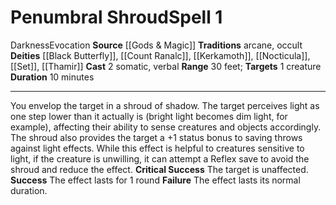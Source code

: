 ﻿---
actions: '[two-actions]'
area: null
bloodline: null
component:
- Somatic
- Verbal
cost: null
deity:
- '[[DATABASE/deity/Black Butterfly|Black Butterfly]]'
- '[[DATABASE/deity/Count Ranalc|Count Ranalc]]'
- '[[DATABASE/deity/Kerkamoth|Kerkamoth]]'
- '[[DATABASE/deity/Nocticula|Nocticula]]'
- '[[DATABASE/deity/Set|Set]]'
- '[[DATABASE/deity/Thamir|Thamir]]'
domain: null
duration: 10 minutes
element: null
heighten: null
heighten_level: '1'
id: '582'
lesson: null
level: '1'
mystery: null
name: Penumbral Shroud
patron_theme: null
range: 30 feet
rarity: Common
requirement: null
saving_throw: null
school: Evocation
source: '[[DATABASE/source/Gods & Magic|Gods & Magic]]'
target: 1 creature
tradition:
- Arcane
- Occult
trait:
- '[[DATABASE/trait/Darkness|Darkness]]'
- '[[DATABASE/trait/Evocation|Evocation]]'
trigger: null
type: Spell

---
# Penumbral Shroud<span class="item-type">Spell 1</span>

<span class="item-trait">Darkness</span><span class="item-trait">Evocation</span>
**Source** [[Gods & Magic]] 
**Traditions** arcane, occult
**Deities** [[Black Butterfly]], [[Count Ranalc]], [[Kerkamoth]], [[Nocticula]], [[Set]], [[Thamir]]
**Cast** <span class="action-icon">2</span> somatic, verbal
**Range** 30 feet; **Targets** 1 creature
**Duration** 10 minutes

---
You envelop the target in a shroud of shadow. The target perceives light as one step lower than it actually is (bright light becomes dim light, for example), affecting their ability to sense creatures and objects accordingly. The shroud also provides the target a +1 status bonus to saving throws against light effects. While this effect is helpful to creatures sensitive to light, if the creature is unwilling, it can attempt a Reflex save to avoid the shroud and reduce the effect.
**Critical Success** The target is unaffected.
**Success** The effect lasts for 1 round
**Failure** The effect lasts its normal duration.
